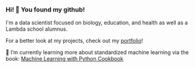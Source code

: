 ### Hi! :mechanical_arm: You found my github!

I'm a data scientist focused on biology, education, and health as well as a Lambda school alumnus. 

For a better look at my projects, check out my [portfolio](https://jae-finger.github.io/)!

🌱 I’m currently learning more about standardized machine learning via the book: [Machine Learning with Python Cookbook](https://www.oreilly.com/library/view/machine-learning-with/9781491989371/)
